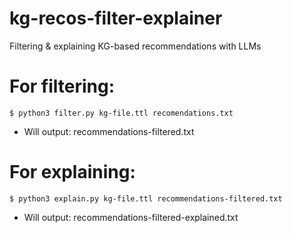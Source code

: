 # kg-recos-filter-explainer
Filtering &amp; explaining KG-based recommendations with LLMs

# For filtering:
```shell
$ python3 filter.py kg-file.ttl recomendations.txt
```
- Will output: recommendations-filtered.txt

# For explaining:
```shell
$ python3 explain.py kg-file.ttl recommendations-filtered.txt
```
- Will output: recommendations-filtered-explained.txt

